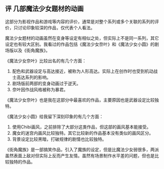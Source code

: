 ## 评 几部魔法少女题材的动画

这部分为影视作品和游戏等内容的评价，通常是对整个系列或多个关联的系列的评价，只讨论印象较深的作品，仅代表个人看法。

魔法少女题材的动画虽然在变身等设定有相似之处，但实际上不是同一系列，其它设定也有较大区别。我看过的作品包括《魔法少女奈叶》和《魔法少女小圆》的剧场版以及《街角魔族》。

《魔法少女奈叶》比较出名的有几个方面：
1. 配色和武器设定与高达接近，被称为人形高达。实际上在创作时也受到机动战士高达系列的影响。
2. 剧场版前两部的变身动画过于逆天。
3. 奈叶因作战风格被称为暴君。

《魔法少女奈叶》也是我在这部分中最喜欢的作品，主要原因也是武器设定比较独特。

《魔法少女小圆》给我留下深刻印象的有几个方面：
1. 使用Chibi画风，之前排除了大部分这类作品，但这部的画风基本能接受。
2. 魔女的迷宫内画风比较独特。其它比较新的作品基本没有类似的画风区分。
3. 背景设定比较黑暗，打破规律的剧情也比较独特。

《街角魔族》是一部搞笑作品，引入了魔族的设定，但是比魔法少女弱很多，两派虽然表面上敌对但实际上反而产生友情。虽然有场景制作水平差的问题，但也是比较独特的作品。